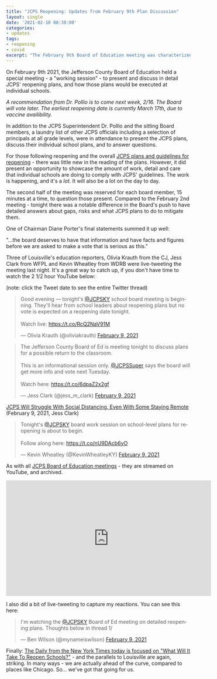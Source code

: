 ```yaml
---
title: "JCPS Reopening: Updates from February 9th Plan Discussion"
layout: single
date: '2021-02-10 08:30:00'
categories:
- updates
tags:
- reopening
- covid
excerpt: "The February 9th Board of Education meeting was characterized in a marked shift in questions from Board member. As Chairman Diane Porter put it: 'we will need specifics to make a vote of this importance'"
---
```


On February 9th 2021, the Jefferson County Board of Education held a special meeting - a "working session" - to present and discuss in detail JCPS' reopening plans, and how those plans would be executed at individual schools. 

*A recommendation from Dr. Pollio is to come next week, 2/16. The Board will vote later. The earliest reopening date is currently March 17th, due to vaccine availibility.*

In addition to the JCPS Superintendent Dr. Pollio and the sitting Board members, a laundry list of other JCPS officials including a selection of principals at all grade levels, were in attendance to present the JCPS plans, discuss their individual school plans, and to answer questions.

For those following reopening and the overall [JCPS plans and guidelines for reopening](https://www.jefferson.kyschools.us/planning-jcps-reopening) - there was little new in the reading of the plans. However, it did present an opportunity to showcase the amount of work, detail and care that individual schools are doing to comply with JCPS' guidelines. The work is happening, and it's a _lot_. It will also be a lot on the day to day.

The second half of the meeting was reserved for each board member, 15 minutes at a time, to question those present. Compared to the February 2nd meeting - tonight there was a notable difference in the Board's push to have detailed answers about gaps, risks and what JCPS plans to do to mitigate them. 

One of Chairman Diane Porter's final statements summed it up well:

"...the board deserves to have that information and have facts and figures before we are asked to make a vote that is serious as this."

Three of Louisville's education reporters, Olivia Krauth from the CJ, Jess Clark from WFPL and Kevin Wheatley from WDRB were live-tweeting the meeting last night. It's a great way to catch up, if you don't have time to watch the 2 1/2 hour YouTube below:

(note: click the Tweet date to see the entire Twitter thread)

<blockquote class="twitter-tweet"><p lang="en" dir="ltr">Good evening — tonight&#39;s <a href="https://twitter.com/JCPSKY?ref_src=twsrc%5Etfw">@JCPSKY</a> school board meeting is beginning. They&#39;ll hear from school leaders about reopening plans but no vote is expected on a reopening date tonight. <br><br>Watch live: <a href="https://t.co/RcQ2NaV91M">https://t.co/RcQ2NaV91M</a></p>&mdash; Olivia Krauth (@oliviakrauth) <a href="https://twitter.com/oliviakrauth/status/1359277124981514240?ref_src=twsrc%5Etfw">February 9, 2021</a></blockquote> <script async src="https://platform.twitter.com/widgets.js" charset="utf-8"></script>

<blockquote class="twitter-tweet"><p lang="en" dir="ltr">The Jefferson County Board of Ed is meeting tonight to discuss plans for a possible return to the classroom.<br><br>This is an informational session only. <a href="https://twitter.com/JCPSSuper?ref_src=twsrc%5Etfw">@JCPSSuper</a> says the board will get more info and vote next Tuesday.<br><br>Watch here: <a href="https://t.co/6dpaZ2x2gf">https://t.co/6dpaZ2x2gf</a></p>&mdash; Jess Clark (@jess_m_clark) <a href="https://twitter.com/jess_m_clark/status/1359278248715309061?ref_src=twsrc%5Etfw">February 9, 2021</a></blockquote> <script async src="https://platform.twitter.com/widgets.js" charset="utf-8"></script>

[JCPS Will Struggle With Social Distancing, Even With Some Staying Remote](https://wfpl.org/jcps-will-struggle-with-social-distancing-even-with-some-staying-remote/) (February 9, 2021, Jess Clark)

<blockquote class="twitter-tweet"><p lang="en" dir="ltr">Tonight&#39;s <a href="https://twitter.com/JCPSKY?ref_src=twsrc%5Etfw">@JCPSKY</a> board work session on school-level plans for reopening is about to begin. <br><br>Follow along here: <a href="https://t.co/nU9DAcb6yO">https://t.co/nU9DAcb6yO</a></p>&mdash; Kevin Wheatley (@KevinWheatleyKY) <a href="https://twitter.com/KevinWheatleyKY/status/1359276003311427586?ref_src=twsrc%5Etfw">February 9, 2021</a></blockquote> <script async src="https://platform.twitter.com/widgets.js" charset="utf-8"></script>

As with all [JCPS Board of Education meetings](https://www.jefferson.kyschools.us/about/leadership/board-education) - they are streamed on YouTube, and archived. 

<iframe width="560" height="315" src="https://www.youtube-nocookie.com/embed/wVKxvlzHx5A" frameborder="0" allow="accelerometer; autoplay; clipboard-write; encrypted-media; gyroscope; picture-in-picture" allowfullscreen></iframe>

I also did a bit of live-tweeting to capture my reactions. You can see this here:

<blockquote class="twitter-tweet"><p lang="en" dir="ltr">I&#39;m watching the <a href="https://twitter.com/JCPSKY?ref_src=twsrc%5Etfw">@JCPSKY</a> Board of Ed meeting on detailed reopening plans. Thoughts below in thread 1/</p>&mdash; Ben Wilson (@mynameiswilson) <a href="https://twitter.com/mynameiswilson/status/1359285913130532865?ref_src=twsrc%5Etfw">February 9, 2021</a></blockquote> <script async src="https://platform.twitter.com/widgets.js" charset="utf-8"></script>

Finally: [The Daily from the New York Times today is focused on "What Will It Take To Reopen Schools?"](https://www.nytimes.com/2021/02/10/podcasts/the-daily/school-reopening-teachers-unions-biden.html) - and the parallels to Louisville are again, striking. In many ways - we are actually ahead of the curve, compared to places like Chicago. So... we've got that going for us.